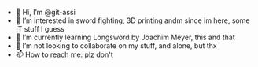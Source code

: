 - 👋 Hi, I’m @git-assi
- 👀 I’m interested in sword fighting, 3D printing andm since im here, some IT stuff I guess
- 🌱 I’m currently learning Longsword by Joachim Meyer, this and that
- 💞️ I’m not looking to collaborate on my stuff, and alone, but thx
- 📫 How to reach me: plz don't

<!---
git-assi/git-assi is a ✨ special ✨ repository because its `README.md` (this file) appears on your GitHub profile.
You can click the Preview link to take a look at your changes.
--->
